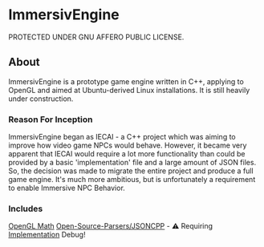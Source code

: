 # ImmersivEngine
PROTECTED UNDER GNU AFFERO PUBLIC LICENSE.

## About
ImmersivEngine is a prototype game engine written in C++, applying to OpenGL and aimed at Ubuntu-derived Linux installations. It is still heavily under construction.
### Reason For Inception
ImmersivEngine began as IECAI - a C++ project which was aiming to improve how video game NPCs would behave. However, it became very apparent that IECAI would require a lot more functionality than could be provided by a basic 'implementation' file and a large amount of JSON files. So, the decision was made to migrate the entire project and produce a full game engine. It's much more ambitious, but is unfortunately a requirement to enable Immersive NPC Behavior.
### Includes
[OpenGL Math](https://github.com/g-truc/glm)
[Open-Source-Parsers/JSONCPP](https://github.com/open-source-parsers/jsoncpp) - :warning: Requiring [Implementation](https://github.com/Evan-Clegern/ImmersivEngine/tree/testing-nov2020/basic) Debug!
